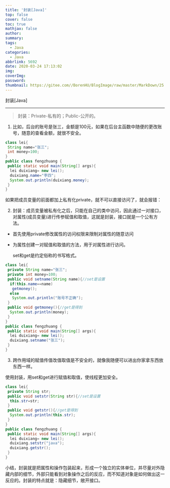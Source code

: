 ```yaml
---
title: '封装[Java]'
top: false
cover: false
toc: true
mathjax: false
author: 
summary: 
tags:
  - Java
categories:
  - Java
abbrlink: 5692
date: 2020-03-24 17:13:02
img:
coverImg:
password:
thumbnail: https://gitee.com//BorenHU/BlogImage/raw/master/MarkDown/25.jpg
---
```


封装[Java]

<!-- more -->

---


>封装：Private-私有的；Public-公开的。

1. 比如，后台的账号是张三，金额是100元，如果在后台主函数中随便的更改账号，随意的查看金额，就很不安全。

```java
class lei{
 String name="张三";
 int money=100;
}
public class fengzhuang {
 public static void main(String[] args){
  lei duixiang= new lei();
  duixiang.name="李四";
  System.out.println(duixiang.money);
 }
}
```

如果把成员变量的前面都加上私有化private，就不可以直接访问了，就会报错：

2. 封装：成员变量被私有化之后，只能在自己的类中访问，因此通过一对接口，对属性(成员变量)进行传参赋值和取值，这就是封装，接口就是一个公有方法。

- 首先使用private修改属性的访问权限来限制对属性的随意访问

- 为属性创建一对赋值和取值的方法，用于对属性进行访问。

   set和get是约定俗称的书写格式。

```java
class lei{
 private String name="张三";
 private int money=100;
 public void setname(String name){//set是设置
  if(this.name==name)
   getmoney();
  else
   System.out.println("账号不正确");
 }
 public void getmoney(){//get是得到
  System.out.println(money);
 }
}
public class fengzhuang {
 public static void main(String[] args){
  lei duixiang= new lei();
  duixiang.setname("张三");
 }
}
```



3. 跨作用域的赋值传值改值取值是不安全的，就像我随便可以进出你家拿东西放东西一样。

使用封装，用set和get进行赋值和取值，使线程更加安全。

```java
class lei{
 private String str; 
 public void setstr(String str){//set是设置
  this.str=str;
 } 
 public void getstr(){//get是得到
  System.out.println(this.str);
 }
}
public class fengzhuang {
 public static void main(String[] args){
  lei duixiang= new lei();
  duixiang.setstr("java");
  duixiang.getstr();  
 }
}
```



小结，封装就是把属性和操作包装起来，形成一个独立的实体单位，并尽量对外隐藏内部的细节，外部只能看到对象操作之后的反应，而不知道对象是如何做出这一反应的。封装的特点就是：隐藏细节，敞开接口。